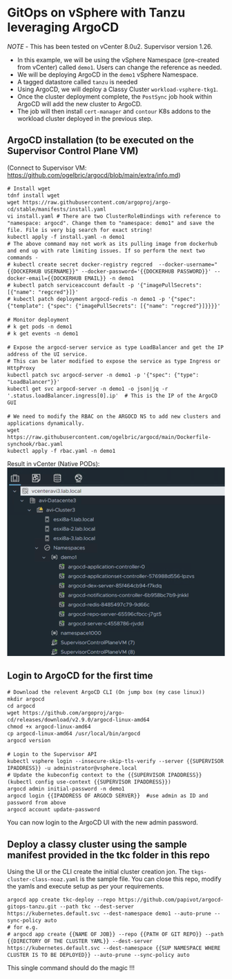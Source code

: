 # GitOps on vSphere with Tanzu leveraging ArgoCD

*NOTE* - This has been tested on vCenter 8.0u2. Supervisor version 1.26.


* In this example, we will be using the vSphere Namespace (pre-created from vCenter) called `demo1`. Users can change the reference as needed. 
* We will be deploying ArgoCD in the `demo1` vSphere Namespace.
* A tagged datastore called `tanzu` is needed
* Using ArgoCD, we will deploy a Classy Cluster `workload-vsphere-tkg1`.
* Once the cluster deployment complete, the `PostSync` job hook within ArgoCD will add the new cluster to ArgoCD.
* The job will then install `cert-manager` and `contour` K8s addons to the workload cluster deployed in the previous step. 

## ArgoCD installation (to be executed on the Supervisor Control Plane VM)
(Connect to Supervisor VM: https://github.com/ogelbric/argocd/blob/main/extra/info.md)
```
# Install wget
tdnf install wget
wget https://raw.githubusercontent.com/argoproj/argo-cd/stable/manifests/install.yaml
vi install.yaml # There are two ClusterRoleBindings with reference to "namespace: argocd". Change them to "namespace: demo1" and save the file. File is very big search for exact string! 
kubectl apply -f install.yaml -n demo1
# The above command may not work as its pulling image from dockerhub and end up with rate limiting issues. If so perform the next two commands - 
# kubectl create secret docker-registry regcred  --docker-username="{{DOCKERHUB USERNAME}}" --docker-password='{{DOCKERHUB PASSWORD}}' --docker-email={{DOCKERHUB EMAIL}} -n demo1
# kubectl patch serviceaccount default -p '{"imagePullSecrets": [{"name": "regcred"}]}'
# kubectl patch deployment argocd-redis -n demo1 -p '{"spec": {"template": {"spec": {"imagePullSecrets": [{"name": "regcred"}]}}}}'

# Monitor deployment
# k get pods -n demo1
# k get events -n demo1

# Expose the argocd-server service as type LoadBalancer and get the IP address of the UI service. 
# This can be later modified to expose the service as type Ingress or HttpProxy
kubectl patch svc argocd-server -n demo1 -p '{"spec": {"type": "LoadBalancer"}}'
kubectl get svc argocd-server -n demo1 -o json|jq -r '.status.loadBalancer.ingress[0].ip'  # This is the IP of the ArgoCD GUI 

# We need to modify the RBAC on the ARGOCD NS to add new clusters and applications dynamically. 
wget https://raw.githubusercontent.com/ogelbric/argocd/main/Dockerfile-synchook/rbac.yaml
kubectl apply -f rbac.yaml -n demo1
```
Result in vCenter (Native PODs): 
![GitHub](extra/nativepods.png)



## Login to ArgoCD for the first time
```
# Download the relevent ArgoCD CLI (On jump box (my case linux))
mkdir argocd
cd argocd
wget https://github.com/argoproj/argo-cd/releases/download/v2.9.0/argocd-linux-amd64
chmod +x argocd-linux-amd64
cp argocd-linux-amd64 /usr/local/bin/argocd
argocd version

# Login to the Supervisor API
kubectl vsphere login --insecure-skip-tls-verify --server {{SUPERVISOR IPADDRESS}} -u administrator@vsphere.local
# Update the kubeconfig context to the {{SUPERVISOR IPADDRESS}} (kubectl config use-context {{SUPERVISOR IPADDRESS}})
argocd admin initial-password -n demo1
argocd login {{IPADDRESS OF ARGOCD SERVER}}  #use admin as ID and password from above 
argocd account update-password
```

You can now login to the ArgoCD UI with the new admin password.

## Deploy a classy cluster using the sample manifest provided in the tkc folder in this repo

Using the UI or the CLI create the initial cluster creation jon. The `tkgs-cluster-class-noaz.yaml` is the sample file. You can close this repo, modify the yamls and execute setup as per your requirements. 
```
argocd app create tkc-deploy --repo https://github.com/papivot/argocd-gitops-tanzu.git --path tkc --dest-server https://kubernetes.default.svc --dest-namespace demo1 --auto-prune --sync-policy auto
# for e.g.
# argocd app create {{NAME OF JOB}} --repo {{PATH OF GIT REPO}} --path {{DIRECTORY OF THE CLUSTER YAML}} --dest-server https://kubernetes.default.svc --dest-namespace {{SUP NAMESPACE WHERE CLUSTER IS TO BE DEPLOYED}} --auto-prune --sync-policy auto
```

This single command should do the magic !!!

